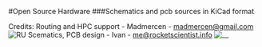 #Open Source Hardware
###Schematics and pcb sources in KiCad format

Credits:
	Routing and HPC support - Madmercen - madmercen@gmail.com ![RU](https://raw.githubusercontent.com/rocketscientist26/rocketscientist26.github.io/master/images/flags/ru.png)
	Scematics, PCB design - Ivan - me@rocketscientist.info ![__](https://raw.githubusercontent.com/rocketscientist26/rocketscientist26.github.io/master/images/flags/__.png)